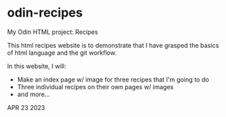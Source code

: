 # odin-recipes
My Odin HTML project: Recipes

This html recipes website is to demonstrate that I have grasped the basics of html language and the git workflow.

In this website, I will:
- Make an index page w/ image for three recipes that I'm going to do
- Three individual recipes on their own pages w/ images
- and more...

APR 23 2023